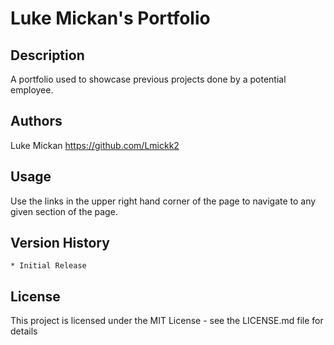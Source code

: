 # Luke Mickan's Portfolio


## Description

A portfolio used to showcase previous projects done by a potential employee.


## Authors


Luke Mickan 
https://github.com/Lmickk2

## Usage

Use the links in the upper right hand corner of the page to navigate to any given section of the page.

## Version History

    * Initial Release

## License

This project is licensed under the MIT License - see the LICENSE.md file for details
